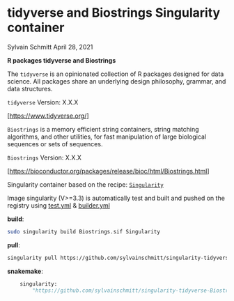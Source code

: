 tidyverse and Biostrings Singularity container
================
Sylvain Schmitt
April 28, 2021

**R packages tidyverse and Biostrings**

The `tidyverse` is an opinionated collection of R packages designed for
data science. All packages share an underlying design philosophy,
grammar, and data structures.

`tidyverse` Version: X.X.X

\[<https://www.tidyverse.org/>\]

`Biostrings` is a memory efficient string containers, string matching
algorithms, and other utilities, for fast manipulation of large
biological sequences or sets of sequences.

`Biostrings` Version: X.X.X

\[<https://bioconductor.org/packages/release/bioc/html/Biostrings.html>\]

Singularity container based on the recipe:
[`Singularity`](https://github.com/sylvainschmitt/singularity-tidyverse-Biostrings/blob/main/Singularity)

Image singularity (V\>=3.3) is automatically test and built and pushed
on the registry using
[test.yml](https://github.com/sylvainschmitt/singularity-template/blob/main/.github/workflows/test.yml)
&
[builder.yml](https://github.com/sylvainschmitt/singularity-template/blob/main/.github/workflows/builder.yml)

**build**:

``` bash
sudo singularity build Biostrings.sif Singularity
```

**pull**:

``` bash
singularity pull https://github.com/sylvainschmitt/singularity-tidyverse-Biostrings/releases/download/0.0.1/sylvainschmitt-singularity-tidyverse-Biostrings.latest.sif
```

**snakemake**:

``` python
    singularity: 
        "https://github.com/sylvainschmitt/singularity-tidyverse-Biostrings/releases/download/0.0.1/sylvainschmitt-singularity-tidyverse-Biostrings.latest.sif"
```

